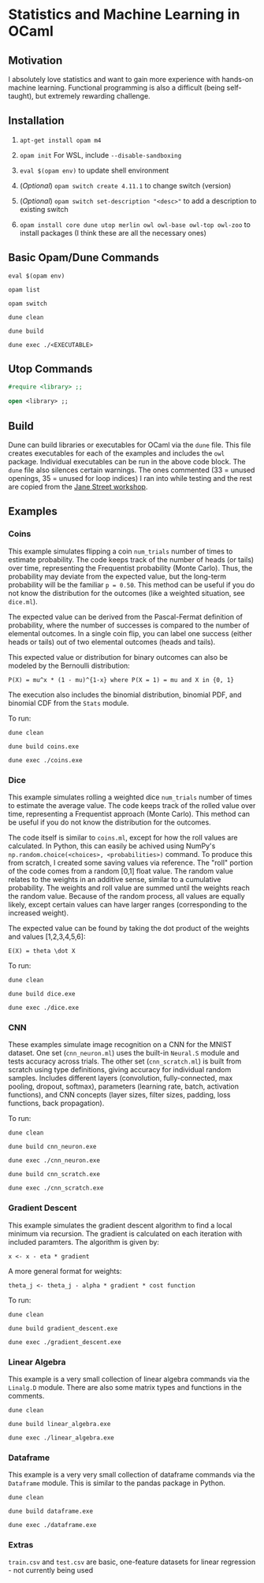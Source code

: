 # Statistics and Machine Learning in OCaml

## Motivation

I absolutely love statistics and want to gain more experience with hands-on machine learning. Functional programming is also a difficult (being self-taught), but extremely rewarding challenge. 

## Installation

1. `apt-get install opam m4`

2. `opam init` For WSL, include `--disable-sandboxing`

3. `eval $(opam env)` to update shell environment

4. (_Optional_) `opam switch create 4.11.1` to change switch (version)

5. (_Optional_) `opam switch set-description "<desc>"` to add a description to existing switch

6. `opam install core dune utop merlin owl owl-base owl-top owl-zoo` to install packages (I think these are all the necessary ones)

## Basic Opam/Dune Commands

```shell
eval $(opam env)
```

```shell
opam list

opam switch
```

```shell
dune clean

dune build

dune exec ./<EXECUTABLE>
```

## Utop Commands

```ocaml
#require <library> ;;

open <library> ;;
```

## Build

Dune can build libraries or executables for OCaml via the `dune` file. This file creates executables for each of the examples and includes the `owl` package. Individual executables can be run in the above code block. The `dune` file also silences certain warnings. The ones commented (33 = unused openings, 35 = unused for loop indices) I ran into while testing and the rest are copied from the [Jane Street workshop](https://github.com/ryanluk4/learn-ocaml-workshop).

## Examples

### Coins

This example simulates flipping a coin `num_trials` number of times to estimate probability. The code keeps track of the number of heads (or tails) over time, representing the Frequentist probability (Monte Carlo). Thus, the probability may deviate from the expected value, but the long-term probability will be the familiar `p = 0.50`. This method can be useful if you do not know the distribution for the outcomes (like a weighted situation, see `dice.ml`).

The expected value can be derived from the Pascal-Fermat definition of probability, where the number of successes is compared to the number of elemental outcomes. In a single coin flip, you can label one success (either heads or tails) out of two elemental outcomes (heads and tails).

This expected value or distribution for binary outcomes can also be modeled by the Bernoulli distribution:

`P(X) = mu^x * (1 - mu)^{1-x} where P(X = 1) = mu and X in {0, 1}`

The execution also includes the binomial distribution, binomial PDF, and binomial CDF from the `Stats` module.

To run:

```shell
dune clean

dune build coins.exe

dune exec ./coins.exe
```

### Dice

This example simulates rolling a weighted dice `num_trials` number of times to estimate the average value. The code keeps track of the rolled value over time, representing a Frequentist approach (Monte Carlo). This method can be useful if you do not know the distribution for the outcomes.

The code itself is similar to `coins.ml`, except for how the roll values are calculated. In Python, this can easily be achived using NumPy's `np.random.choice(<choices>, <probabilities>)` command. To produce this from scratch, I created some saving values via reference. The "roll" portion of the code comes from a random [0,1] float value. The random value relates to the weights in an additive sense, similar to a cumulative probability. The weights and roll value are summed until the weights reach the random value. Because of the random process, all values are equally likely, except certain values can have larger ranges (corresponding to the increased weight).

The expected value can be found by taking the dot product of the weights and values [1,2,3,4,5,6]:

`E(X) = theta \dot X`

To run:

```shell
dune clean

dune build dice.exe

dune exec ./dice.exe
```

### CNN

These examples simulate image recognition on a CNN for the MNIST dataset. One set (`cnn_neuron.ml`) uses the built-in `Neural.S` module and tests accuracy across trials. The other set (`cnn_scratch.ml`) is built from scratch using type definitions, giving accuracy for individual random samples. Includes different layers (convolution, fully-connected, max pooling, dropout, softmax), parameters (learning rate, batch, activation functions), and CNN concepts (layer sizes, filter sizes, padding, loss functions, back propagation).

To run:

```shell
dune clean

dune build cnn_neuron.exe

dune exec ./cnn_neuron.exe

dune build cnn_scratch.exe

dune exec ./cnn_scratch.exe
```

### Gradient Descent

This example simulates the gradient descent algorithm to find a local minimum via recursion. The gradient is calculated on each iteration with included paramters. The algorithm is given by:

`x <- x - eta * gradient`

A more general format for weights:

`theta_j <- theta_j - alpha * gradient * cost function`

To run:

```shell
dune clean

dune build gradient_descent.exe

dune exec ./gradient_descent.exe
```

### Linear Algebra

This example is a very small collection of linear algebra commands via the `Linalg.D` module. There are also some matrix types and functions in the comments.

```shell
dune clean

dune build linear_algebra.exe

dune exec ./linear_algebra.exe
```

### Dataframe

This example is a very very small collection of dataframe commands via the `Dataframe` module. This is similar to the pandas package in Python.

```shell
dune clean

dune build dataframe.exe

dune exec ./dataframe.exe
```

### Extras

`train.csv` and `test.csv` are basic, one-feature datasets for linear regression - not currently being used